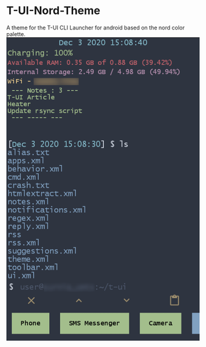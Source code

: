 # T-UI-Nord-Theme
A theme for the T-UI CLI Launcher for android based on the nord color palette.
![Screenshot](Screenshot.png)
